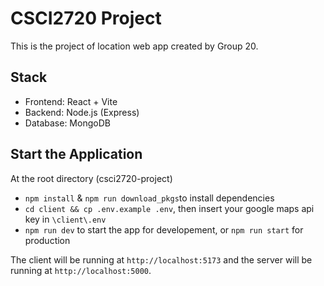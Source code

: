 # CSCI2720 Project

This is the project of location web app created by Group 20. 

## Stack
- Frontend: React + Vite
- Backend: Node.js (Express)
- Database: MongoDB

## Start the Application
At the root directory (csci2720-project)
- `npm install` & `npm run download_pkgs`to install dependencies
- `cd client && cp .env.example .env`, then insert your google maps api key in `\client\.env`
- `npm run dev` to start the app for developement, or `npm run start` for production

The client will be running at `http://localhost:5173` and the server will be running at `http://localhost:5000`.